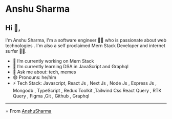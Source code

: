 # Anshu Sharma 

## Hi 👋, 
I'm Anshu Sharma, I'm a software engineer 👨‍💻 who is passionate about web technologies . I'm also a self proclaimed Mern Stack Developer and internet surfer 
🏄‍♂️. 

- 🔭 I’m currently working on Mern Stack
- 🌱 I’m currently learning DSA in JavaScript and Graphql
- 💬 Ask me about: tech, memes
- 😄 Pronouns: he/him
-  ⚡ Tech Stack: Javascript, React Js , Next Js , Node Js , Express Js , Mongodb , TypeScript , Redux Toolkit ,Tailwind Css
                 React Query , RTK Query , Figma ,Git , Github  , Graphql


---
⭐️ From [AnshuSharma](https://github.com/anshu0x)
